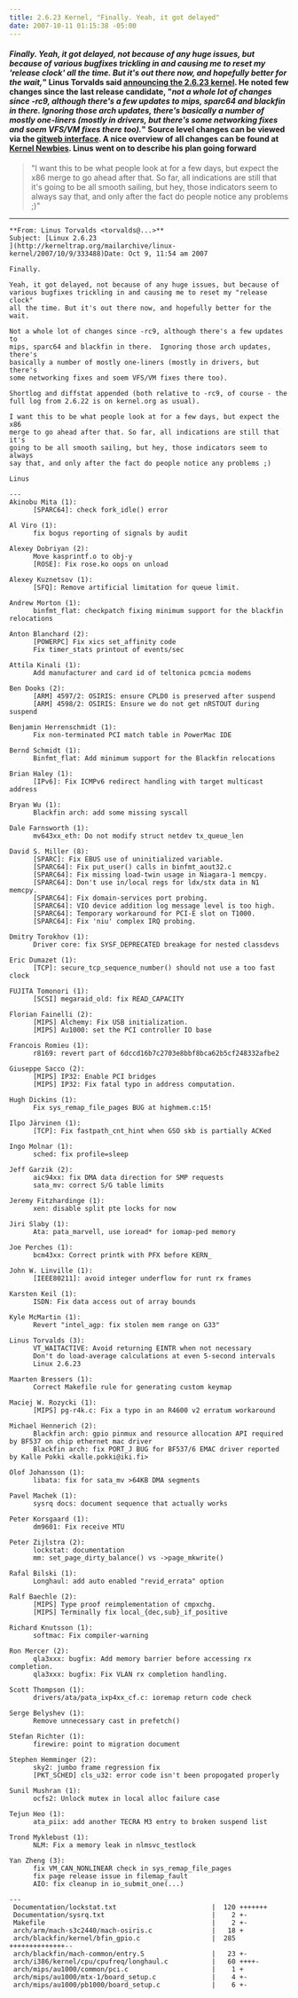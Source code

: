 ```yaml
---
title: 2.6.23 Kernel, "Finally. Yeah, it got delayed"
date: 2007-10-11 01:15:38 -05:00
---
```


#### _Finally. Yeah, it got delayed, not because of any huge issues, but because of various bugfixes trickling in and causing me to reset my 'release clock' all the time. But it's out there now, and hopefully better for the wait,_" Linus Torvalds said [announcing the 2.6.23 kernel](http://kerneltrap.org/mailarchive/linux-kernel/2007/10/9/333488). He noted few changes since the last release candidate, "_not a whole lot of changes since -rc9, although there's a few updates to mips, sparc64 and blackfin in there. Ignoring those arch updates, there's basically a number of mostly one-liners (mostly in drivers, but there's some networking fixes and soem VFS/VM fixes there too)._" Source level changes can be viewed via the [gitweb interface](http://git.kernel.org/?p=linux/kernel/git/torvalds/linux-2.6.git;a=summary). A nice overview of all changes can be found at [Kernel Newbies](http://kernelnewbies.org/Linux_2_6_23). Linus went on to describe his plan going forward

> "I want this to be what people look at for a few days, but expect the x86 merge to go ahead after that. So far, all indications are still that it's going to be all smooth sailing, but hey, those indicators seem to always say that, and only after the fact do people notice any problems ;)"

* * *

    **From: Linus Torvalds <torvalds@...>**
    Subject: [Linux 2.6.23
    ](http://kerneltrap.org/mailarchive/linux-kernel/2007/10/9/333488)Date: Oct 9, 11:54 am 2007
    
    Finally.
    
    Yeah, it got delayed, not because of any huge issues, but because of 
    various bugfixes trickling in and causing me to reset my "release clock" 
    all the time. But it's out there now, and hopefully better for the wait.
    
    Not a whole lot of changes since -rc9, although there's a few updates to 
    mips, sparc64 and blackfin in there.  Ignoring those arch updates, there's 
    basically a number of mostly one-liners (mostly in drivers, but there's 
    some networking fixes and soem VFS/VM fixes there too).
    
    Shortlog and diffstat appended (both relative to -rc9, of course - the 
    full log from 2.6.22 is on kernel.org as usual).
    
    I want this to be what people look at for a few days, but expect the x86 
    merge to go ahead after that. So far, all indications are still that it's 
    going to be all smooth sailing, but hey, those indicators seem to always 
    say that, and only after the fact do people notice any problems ;)
    
    Linus
    
    ---
    Akinobu Mita (1):
          [SPARC64]: check fork_idle() error
    
    Al Viro (1):
          fix bogus reporting of signals by audit
    
    Alexey Dobriyan (2):
          Move kasprintf.o to obj-y
          [ROSE]: Fix rose.ko oops on unload
    
    Alexey Kuznetsov (1):
          [SFQ]: Remove artificial limitation for queue limit.
    
    Andrew Morton (1):
          binfmt_flat: checkpatch fixing minimum support for the blackfin relocations
    
    Anton Blanchard (2):
          [POWERPC] Fix xics set_affinity code
          Fix timer_stats printout of events/sec
    
    Attila Kinali (1):
          Add manufacturer and card id of teltonica pcmcia modems
    
    Ben Dooks (2):
          [ARM] 4597/2: OSIRIS: ensure CPLD0 is preserved after suspend
          [ARM] 4598/2: OSIRIS: Ensure we do not get nRSTOUT during suspend
    
    Benjamin Herrenschmidt (1):
          Fix non-terminated PCI match table in PowerMac IDE
    
    Bernd Schmidt (1):
          Binfmt_flat: Add minimum support for the Blackfin relocations
    
    Brian Haley (1):
          [IPv6]: Fix ICMPv6 redirect handling with target multicast address
    
    Bryan Wu (1):
          Blackfin arch: add some missing syscall
    
    Dale Farnsworth (1):
          mv643xx_eth: Do not modify struct netdev tx_queue_len
    
    David S. Miller (8):
          [SPARC]: Fix EBUS use of uninitialized variable.
          [SPARC64]: Fix put_user() calls in binfmt_aout32.c
          [SPARC64]: Fix missing load-twin usage in Niagara-1 memcpy.
          [SPARC64]: Don't use in/local regs for ldx/stx data in N1 memcpy.
          [SPARC64]: Fix domain-services port probing.
          [SPARC64]: VIO device addition log message level is too high.
          [SPARC64]: Temporary workaround for PCI-E slot on T1000.
          [SPARC64]: Fix 'niu' complex IRQ probing.
    
    Dmitry Torokhov (1):
          Driver core: fix SYSF_DEPRECATED breakage for nested classdevs
    
    Eric Dumazet (1):
          [TCP]: secure_tcp_sequence_number() should not use a too fast clock
    
    FUJITA Tomonori (1):
          [SCSI] megaraid_old: fix READ_CAPACITY
    
    Florian Fainelli (2):
          [MIPS] Alchemy: Fix USB initialization.
          [MIPS] Au1000: set the PCI controller IO base
    
    Francois Romieu (1):
          r8169: revert part of 6dccd16b7c2703e8bbf8bca62b5cf248332afbe2
    
    Giuseppe Sacco (2):
          [MIPS] IP32: Enable PCI bridges
          [MIPS] IP32: Fix fatal typo in address computation.
    
    Hugh Dickins (1):
          Fix sys_remap_file_pages BUG at highmem.c:15!
    
    Ilpo Järvinen (1):
          [TCP]: Fix fastpath_cnt_hint when GSO skb is partially ACKed
    
    Ingo Molnar (1):
          sched: fix profile=sleep
    
    Jeff Garzik (2):
          aic94xx: fix DMA data direction for SMP requests
          sata_mv: correct S/G table limits
    
    Jeremy Fitzhardinge (1):
          xen: disable split pte locks for now
    
    Jiri Slaby (1):
          Ata: pata_marvell, use ioread* for iomap-ped memory
    
    Joe Perches (1):
          bcm43xx: Correct printk with PFX before KERN_
    
    John W. Linville (1):
          [IEEE80211]: avoid integer underflow for runt rx frames
    
    Karsten Keil (1):
          ISDN: Fix data access out of array bounds
    
    Kyle McMartin (1):
          Revert "intel_agp: fix stolen mem range on G33"
    
    Linus Torvalds (3):
          VT_WAITACTIVE: Avoid returning EINTR when not necessary
          Don't do load-average calculations at even 5-second intervals
          Linux 2.6.23
    
    Maarten Bressers (1):
          Correct Makefile rule for generating custom keymap
    
    Maciej W. Rozycki (1):
          [MIPS] pg-r4k.c: Fix a typo in an R4600 v2 erratum workaround
    
    Michael Hennerich (2):
          Blackfin arch: gpio pinmux and resource allocation API required by BF537 on chip ethernet mac driver
          Blackfin arch: fix PORT_J BUG for BF537/6 EMAC driver reported by Kalle Pokki <kalle.pokki@iki.fi>
    
    Olof Johansson (1):
          libata: fix for sata_mv >64KB DMA segments
    
    Pavel Machek (1):
          sysrq docs: document sequence that actually works
    
    Peter Korsgaard (1):
          dm9601: Fix receive MTU
    
    Peter Zijlstra (2):
          lockstat: documentation
          mm: set_page_dirty_balance() vs ->page_mkwrite()
    
    Rafal Bilski (1):
          Longhaul: add auto enabled "revid_errata" option
    
    Ralf Baechle (2):
          [MIPS] Type proof reimplementation of cmpxchg.
          [MIPS] Terminally fix local_{dec,sub}_if_positive
    
    Richard Knutsson (1):
          softmac: Fix compiler-warning
    
    Ron Mercer (2):
          qla3xxx: bugfix: Add memory barrier before accessing rx completion.
          qla3xxx: bugfix: Fix VLAN rx completion handling.
    
    Scott Thompson (1):
          drivers/ata/pata_ixp4xx_cf.c: ioremap return code check
    
    Serge Belyshev (1):
          Remove unnecessary cast in prefetch()
    
    Stefan Richter (1):
          firewire: point to migration document
    
    Stephen Hemminger (2):
          sky2: jumbo frame regression fix
          [PKT_SCHED] cls_u32: error code isn't been propogated properly
    
    Sunil Mushran (1):
          ocfs2: Unlock mutex in local alloc failure case
    
    Tejun Heo (1):
          ata_piix: add another TECRA M3 entry to broken suspend list
    
    Trond Myklebust (1):
          NLM: Fix a memory leak in nlmsvc_testlock
    
    Yan Zheng (3):
          fix VM_CAN_NONLINEAR check in sys_remap_file_pages
          fix page release issue in filemap_fault
          AIO: fix cleanup in io_submit_one(...)
    
    ---
     Documentation/lockstat.txt                        |  120 +++++++
     Documentation/sysrq.txt                           |    2 +-
     Makefile                                          |    2 +-
     arch/arm/mach-s3c2440/mach-osiris.c               |   18 +
     arch/blackfin/kernel/bfin_gpio.c                  |  285 ++++++++++++++--
     arch/blackfin/mach-common/entry.S                 |   23 +-
     arch/i386/kernel/cpu/cpufreq/longhaul.c           |   60 ++++-
     arch/mips/au1000/common/pci.c                     |    1 +
     arch/mips/au1000/mtx-1/board_setup.c              |    4 +-
     arch/mips/au1000/pb1000/board_setup.c             |    6 +-
